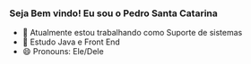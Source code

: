###  Seja Bem vindo! Eu sou o Pedro Santa Catarina 

- 🔭 Atualmente estou trabalhando como Suporte de sistemas 
- 🌱  Estudo Java e Front End
- 😄 Pronouns: Ele/Dele
